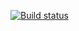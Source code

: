 [![Build status](https://ci.appveyor.com/api/projects/status/vk86la8yt7csxaqf?svg=true)](https://ci.appveyor.com/project/KseniyaChepelevich/card-delivery-order)
